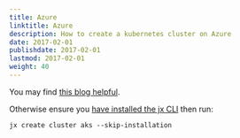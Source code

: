 ```yaml
---
title: Azure 
linktitle: Azure
description: How to create a kubernetes cluster on Azure
date: 2017-02-01
publishdate: 2017-02-01
lastmod: 2017-02-01
weight: 40
---
```


You may find [this blog helpful](https://cloudblogs.microsoft.com/opensource/2019/03/06/jenkins-x-azure-kubernetes-service-setup/).


Otherwise ensure you [have installed the jx CLI](/docs/getting-started/setup/install/) then run:

```
jx create cluster aks --skip-installation
```